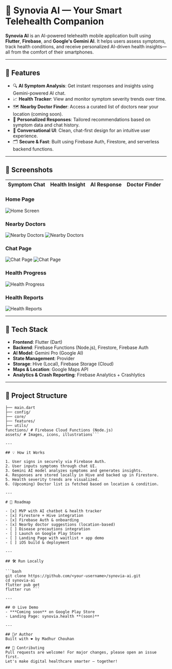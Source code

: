 # 🧠 Synovia AI — Your Smart Telehealth Companion

**Synovia AI** is an AI-powered telehealth mobile application built using **Flutter**, **Firebase**, and **Google's Gemini AI**. It helps users assess symptoms, track health conditions, and receive personalized AI-driven health insights—all from the comfort of their smartphones.

---

## 🚀 Features

- 🔍 **AI Symptom Analysis**: Get instant responses and insights using Gemini-powered AI chat.
- 📈 **Health Tracker**: View and monitor symptom severity trends over time.
- 🗺️ **Nearby Doctor Finder**: Access a curated list of doctors near your location (coming soon).
- 🧠 **Personalized Responses**: Tailored recommendations based on symptom data and chat history.
- 💬 **Conversational UI**: Clean, chat-first design for an intuitive user experience.
- 🗂️ **Secure & Fast**: Built using Firebase Auth, Firestore, and serverless backend functions.

---

## 📱 Screenshots

| Symptom Chat | Health Insight | AI Response | Doctor Finder |
| ------------ | -------------- | ----------- | ------------- |

### Home Page

![Home Screen](screenshots/home_screen.png)

### Nearby Doctors

![Nearby Doctors](screenshots/nearby_doctors.png)
![Nearby Doctors](screenshots/nearby_doctors2.png)

### Chat Page

![Chat Page](screenshots/chat_page.png)
![Chat Page](screenshots/chat_page2.png)

### Health Progress

![Health Progress](screenshots/health_progress.png)

### Health Reports

![Health Reports](screenshots/health_reports.png)

---

## 🧰 Tech Stack

- **Frontend**: Flutter (Dart)
- **Backend**: Firebase Functions (Node.js), Firestore, Firebase Auth
- **AI Model**: Gemini Pro (Google AI)
- **State Management**: Provider
- **Storage**: Hive (Local), Firebase Storage (Cloud)
- **Maps & Location**: Google Maps API
- **Analytics & Crash Reporting**: Firebase Analytics + Crashlytics

---

## 📂 Project Structure

````lib/
├── main.dart
├── config/
├── core/
├── features/
├── utils/
functions/ # Firebase Cloud Functions (Node.js)
assets/ # Images, icons, illustrations```

---

## 💡 How it Works

1. User signs in securely via Firebase Auth.
2. User inputs symptoms through chat UI.
3. Gemini AI model analyzes symptoms and generates insights.
4. Responses are stored locally in Hive and backed up in Firestore.
5. Health severity trends are visualized.
6. (Upcoming) Doctor list is fetched based on location & condition.

---

# 🚧 Roadmap

- [x] MVP with AI chatbot & health tracker
- [x] Firestore + Hive integration
- [x] Firebase Auth & onboarding
- [x] Nearby doctor suggestions (location-based)
- [ ] Disease precautions integration
- [ ] Launch on Google Play Store
- [ ] Landing Page with waitlist + app demo
- [ ] iOS build & deployment

---

## 🛠️ Run Locally

```bash
git clone https://github.com/<your-username>/synovia-ai.git
cd synovia-ai
flutter pub get
flutter run ```

---

## 🌐 Live Demo
- ***Coming soon** on Google Play Store
- Landing Page: synovia.health **(soon)**

---

## 🙋‍♂️ Author
Built with ❤️ by Madhur Chouhan

## 🤝 Contributing
Pull requests are welcome! For major changes, please open an issue first.
Let's make digital healthcare smarter — together!

````
